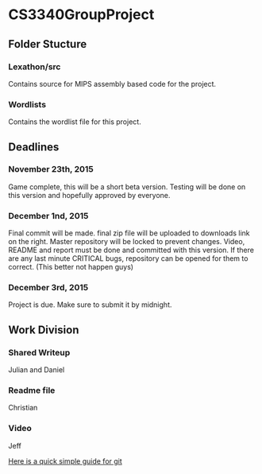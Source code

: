 # CS3340GroupProject

## Folder Stucture

### Lexathon/src 
Contains source for MIPS assembly based code for the project. 

### Wordlists 
Contains the wordlist file for this project.


## Deadlines

### November 23th, 2015
Game complete, this will be a short beta version. Testing will be done on this version and hopefully approved by everyone.

### December 1nd, 2015
Final commit will be made. final zip file will be uploaded to downloads link on the right. Master repository will be locked to prevent changes.  Video, README and report must be done and committed with this version. If there are any last minute CRITICAL bugs, repository can be opened for them to correct. (This better not happen guys)

### December 3rd, 2015
Project is due. Make sure to submit it by midnight.

## Work Division

### Shared Writeup 
Julian and Daniel

### Readme file
Christian

### Video 
Jeff


[Here is a quick simple guide for git](http://rogerdudler.github.io/git-guide/)